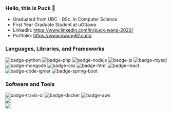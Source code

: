### Hello, this is Puck 👋

* Graduated from UBC - BSc. in Computer Science
* First Year Graduate Student at uOttawa
* LinkedIn: https://www.linkedin.com/in/puck-wang-2020/
* Portfolio: https://www.pwang97.com/

### Languages, Libraries, and Frameworks
  <div style="align:center>
    <img alt="badge-java" src="https://img.shields.io/badge/Java-ED8B00?style=for-the-badge&logo=java&logoColor=white" />
    <img alt="badge-python" src="https://img.shields.io/badge/Python-FFD43B?style=for-the-badge&logo=python&logoColor=blue" />
    <img alt="badge-php" src="https://img.shields.io/badge/PHP-777BB4?style=for-the-badge&logo=php&logoColor=white" />
    <img alt="badge-nodejs" src="https://img.shields.io/badge/Node.js-339933?style=for-the-badge&logo=nodedotjs&logoColor=white" />
    <img alt="badge-js" src="https://img.shields.io/badge/JavaScript-323330?style=for-the-badge&logo=javascript&logoColor=F7DF1E" />
    <img alt="badge-mysql" src="https://img.shields.io/badge/MySQL-005C84?style=for-the-badge&logo=mysql&logoColor=white" />
    <img alt="badge-mongodb" src="https://img.shields.io/badge/MongoDB-4EA94B?style=for-the-badge&logo=mongodb&logoColor=white" />
    <img alt="badge-css" src="https://img.shields.io/badge/CSS3-1572B6?style=for-the-badge&logo=css3&logoColor=white" />
    <img alt="badge-html" src="https://img.shields.io/badge/HTML5-E34F26?style=for-the-badge&logo=html5&logoColor=white" />
    <img alt="badge-react" src="https://img.shields.io/badge/React-20232A?style=for-the-badge&logo=react&logoColor=61DAFB" />
    <img alt="badge-code-ignier" src="https://img.shields.io/badge/Codeigniter-EF4223?style=for-the-badge&logo=codeigniter&logoColor=white" />
    <img alt="badge-spring-boot" src="https://img.shields.io/badge/Spring_Boot-F2F4F9?style=for-the-badge&logo=spring-boot" />
 </div>
                                                                                                                                       
### Software and Tools
  <div style="align:center>
    <img alt="badge-power-bi" src="https://img.shields.io/badge/PowerBI-F2C811?style=for-the-badge&logo=Power%20BI&logoColor=white" />
    <img alt="badge-travis-ci" src="https://img.shields.io/badge/travis_CI-3EAAAF?style=for-the-badge&logo=travisci&logoColor=white" />
    <img alt="badge-docker" src="https://img.shields.io/badge/Docker-2CA5E0?style=for-the-badge&logo=docker&logoColor=white" />
    <img alt="badge-aws" src="https://img.shields.io/badge/Amazon_AWS-FF9900?style=for-the-badge&logo=amazonaws&logoColor=white" />
  </div>



<a href="https://github.com/pwang1997">
  <img src="https://github-readme-stats.yezihaohao.vercel.app/api?username=pwang1997&count_private=true&show_icons=true&icon_color=805AD5&text_color=718096&hide_title=true&bg_color=FFFFFF" align="left" />
</a>
<br>
<a href="https://github.com/pwang1997">
  <img src="https://github-readme-stats.vercel.app/api/top-langs/?username=pwang1997&layout=compact&count_private=true&count_private=true&show_icons=true&icon_color=805AD5&text_color=718096&hide_title=true&bg_color=FFFFFF" align="left" />
</a>
<br>
<br>
